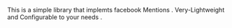 This is a simple library that implemts facebook Mentions . Very-Lightweight and Configurable to your needs . 